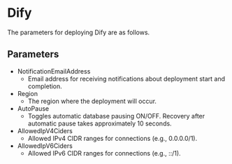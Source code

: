 # Dify

The parameters for deploying Dify are as follows.

## Parameters

* NotificationEmailAddress
    * Email address for receiving notifications about deployment start and completion.
* Region
    * The region where the deployment will occur.
* AutoPause
    * Toggles automatic database pausing ON/OFF. Recovery after automatic pause takes approximately 10 seconds.
* AllowedIpV4Ciders
    * Allowed IPv4 CIDR ranges for connections (e.g., 0.0.0.0/1).
* AllowedIpV6Ciders
    * Allowed IPv6 CIDR ranges for connections (e.g., ::/1).

